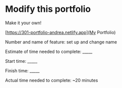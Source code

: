 # Modify this portfolio

Make it your own! 

[https://301-portfolio-andrea.netlify.app](My Portfolio)

Number and name of feature: set up and change name

Estimate of time needed to complete: _____

Start time: _____

Finish time: _____

Actual time needed to complete: ~20 minutes